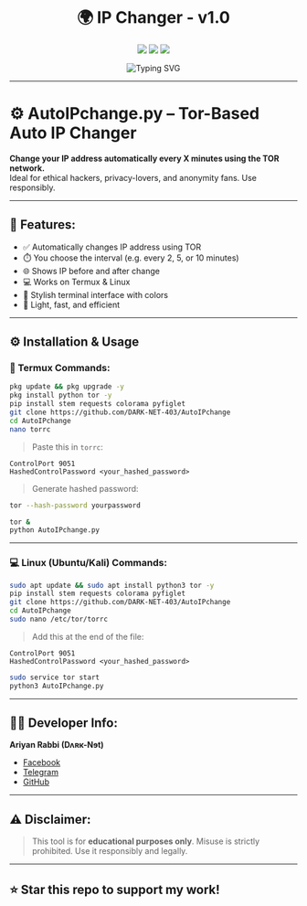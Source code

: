 <h1 align="center">🌍 IP Changer - v1.0</h1>

<p align="center">
  <img src="https://img.shields.io/badge/Language-Python-blue?style=for-the-badge&logo=python" />
  <img src="https://img.shields.io/badge/Platform-Termux%20%7C%20Linux-green?style=for-the-badge&logo=linux" />
  <img src="https://img.shields.io/badge/Made%20With-Tor-orange?style=for-the-badge&logo=tor" />
</p>


<p align="center">
  <img src="https://readme-typing-svg.demolab.com?font=Fira+Code&size=22&pause=1000&color=00FF00&center=true&vCenter=true&width=500&lines=AutoIPchange+Tool+by+Ariyan+Rabbi+(Dʌʀĸ-Nɘt);Tor-Based+Auto+IP+Changer;Stay+Anonymous+%7C+Change+Your+IP+Every+X+Minutes" alt="Typing SVG" />
</p>

---

# ⚙️ AutoIPchange.py – Tor-Based Auto IP Changer

**Change your IP address automatically every X minutes using the TOR network.**  
Ideal for ethical hackers, privacy-lovers, and anonymity fans. Use responsibly.

---

## 🧠 Features:
- ✅ Automatically changes IP address using TOR
- ⏱️ You choose the interval (e.g. every 2, 5, or 10 minutes)
- 🌐 Shows IP before and after change
- 💻 Works on Termux & Linux
- 🎨 Stylish terminal interface with colors
- 🧩 Light, fast, and efficient

---

## ⚙️ Installation & Usage

### 📱 Termux Commands:

```bash
pkg update && pkg upgrade -y
pkg install python tor -y
pip install stem requests colorama pyfiglet
git clone https://github.com/DARK-NET-403/AutoIPchange
cd AutoIPchange
nano torrc
```

> Paste this in `torrc`:
```
ControlPort 9051
HashedControlPassword <your_hashed_password>
```

> Generate hashed password:
```bash
tor --hash-password yourpassword
```

```bash
tor &
python AutoIPchange.py
```

---

### 💻 Linux (Ubuntu/Kali) Commands:

```bash
sudo apt update && sudo apt install python3 tor -y
pip install stem requests colorama pyfiglet
git clone https://github.com/DARK-NET-403/AutoIPchange
cd AutoIPchange
sudo nano /etc/tor/torrc
```

> Add this at the end of the file:
```
ControlPort 9051
HashedControlPassword <your_hashed_password>
```

```bash
sudo service tor start
python3 AutoIPchange.py
```

---

## 👨‍💻 Developer Info:
**Ariyan Rabbi (Dʌʀĸ-Nɘt)**  
- [Facebook](https://facebook.com/share/12Ju91Lznxb/)  
- [Telegram](https://t.me/DARK_NET_40)  
- [GitHub](https://github.com/DARK-NET-403)

---

## ⚠️ Disclaimer:
> This tool is for **educational purposes only**. Misuse is strictly prohibited. Use it responsibly and legally.

---

## ⭐ Star this repo to support my work!
